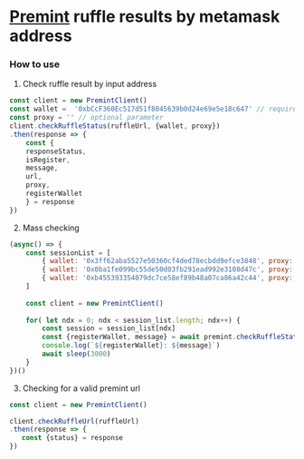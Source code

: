 # [Premint](https://premint.xyz/]) ruffle results by metamask address

### How to use

1. Check ruffle result by input address

```js
const client = new PremintClient()
const wallet =  '0xbCcF360Ec517d51f8045639b0d24e69e5e18c647' // required parameter
const proxy = '' // optional parameter
client.checkRuffleStatus(ruffleUrl, {wallet, proxy})
.then(response => {
	const {
	responseStatus, 
	isRegister, 
	message, 
	url, 
	proxy, 
	registerWallet 
	} = response
})

```

2. Mass checking

```js
(async() => {
    const sessionList = [
    	{ wallet: '0x3ff62aba5527e50360cf4ded78ecbdd9efce3848', proxy: 'http://Login:password@ip:port' },
    	{ wallet: '0x0ba1fe099bc55de50d03fb291ead992e3108d47c', proxy: '' },
    	{ wallet: '0xb455393354079dc7ce58ef89b48a07ca86a42c44', proxy: '' }
    ]
    
    const client = new PremintClient()
    
    for( let ndx = 0; ndx < session_list.length; ndx++) {
    	const session = session_list[ndx]
    	const {registerWallet, message} = await premint.checkRuffleStatus(url, session)
    	console.log(`${registerWallet}: ${message}`)
    	await sleep(3000)
    }
})()

```

3.  Checking for a valid premint url

```js
const client = new PremintClient()

client.checkRuffleUrl(ruffleUrl)
.then(response => {
   const {status} = response
})

```